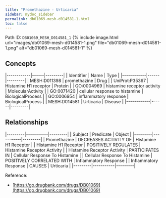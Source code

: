 ```yaml
---
title: "Promethazine - Urticaria"
sidebar: mydoc_sidebar
permalink: db01069-mesh-d014581-1.html
toc: false 
---
```



Path ID: `DB01069_MESH_D014581_1`
{% include image.html url="images/db01069-mesh-d014581-1.png" file="db01069-mesh-d014581-1.png" alt="db01069-mesh-d014581-1" %}

## Concepts

|------------|------|---------|
| Identifier | Name | Type    |
|------------|------|---------|
| MESH:D011398 | promethazine | Drug |
| UniProt:P35367 | Histamine H1 receptor | Protein |
| GO:0004969 | histamine receptor activity | MolecularActivity |
| GO:0071420 | cellular response to histamine | BiologicalProcess |
| GO:0006954 | inflammatory response | BiologicalProcess |
| MESH:D014581 | Urticaria | Disease |
|------------|------|---------|

## Relationships

|---------|-----------|---------|
| Subject | Predicate | Object  |
|---------|-----------|---------|
| Promethazine | DECREASES ACTIVITY OF | Histamine H1 Receptor |
| Histamine H1 Receptor | POSITIVELY REGULATES | Histamine Receptor Activity |
| Histamine Receptor Activity | PARTICIPATES IN | Cellular Response To Histamine |
| Cellular Response To Histamine | POSITIVELY CORRELATED WITH | Inflammatory Response |
| Inflammatory Response | CAUSES | Urticaria |
|---------|-----------|---------|

Reference: 
  - [https://go.drugbank.com/drugs/DB01069](https://go.drugbank.com/drugs/DB01069)
